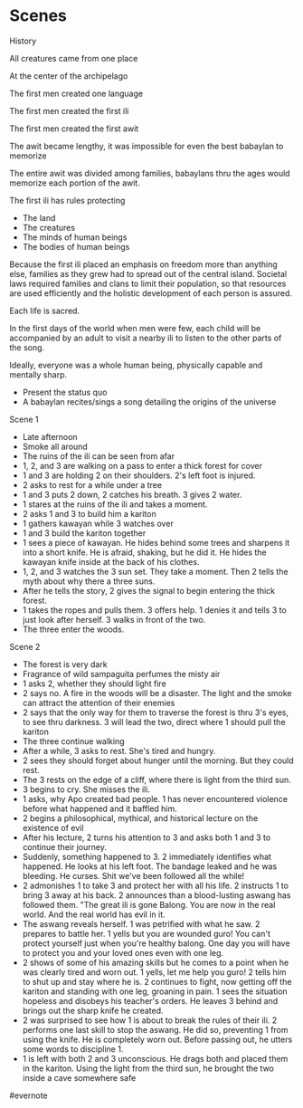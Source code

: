# Scenes

History

All creatures came from one place

At the center of the archipelago

The first men created one language

The first men created the first ili

The first men created the first awit

The awit became lengthy, it was impossible for even the best babaylan to memorize

The entire awit was divided among families, babaylans thru the ages would memorize each portion of the awit.

The first ili has rules protecting

- The land
- The creatures
- The minds of human beings
- The bodies of human beings

Because the first ili placed an emphasis on freedom more than anything else, families as they grew had to spread out of the central island. Societal laws required families and clans to limit their population, so that resources are used efficiently and the holistic development of each person is assured.

Each life is sacred.

In the first days of the world when men were few, each child will be accompanied by an adult to visit a nearby ili to listen to the other parts of the song.

Ideally, everyone was a whole human being, physically capable and mentally sharp.

- Present the status quo
- A babaylan recites/sings a song detailing the origins of the universe

Scene 1

- Late afternoon
- Smoke all around
- The ruins of the ili can be seen from afar
- 1, 2, and 3 are walking on a pass to enter a thick forest for cover
- 1 and 3 are holding 2 on their shoulders. 2's left foot is injured.
- 2 asks to rest for a while under a tree
- 1 and 3 puts 2 down, 2 catches his breath. 3 gives 2 water.
- 1 stares at the ruins of the ili and takes a moment.
- 2 asks 1 and 3 to build him a kariton
- 1 gathers kawayan while 3 watches over
- 1 and 3 build the kariton together
- 1 sees a piece of kawayan. He hides behind some trees and sharpens it into a short knife. He is afraid, shaking, but he did it. He hides the kawayan knife inside at the back of his clothes.
- 1, 2, and 3 watches the 3 sun set. They take a moment. Then 2 tells the myth about why there a three suns.
- After he tells the story, 2 gives the signal to begin entering the thick forest.
- 1 takes the ropes and pulls them. 3 offers help. 1 denies it and tells 3 to just look after herself. 3 walks in front of the two.
- The three enter the woods.

Scene 2

- The forest is very dark
- Fragrance of wild sampaguita perfumes the misty air
- 1 asks 2, whether they should light fire
- 2 says no. A fire in the woods will be a disaster. The light and the smoke can attract the attention of their enemies
- 2 says that the only way for them to traverse the forest is thru 3's eyes, to see thru darkness. 3 will lead the two, direct where 1 should pull the kariton
- The three continue walking
- After a while, 3 asks to rest. She's tired and hungry.
- 2 sees they should forget about hunger until the morning. But they could rest.
- The 3 rests on the edge of a cliff, where there is light from the third sun.
- 3 begins to cry. She misses the ili.
- 1 asks, why Apo created bad people. 1 has never encountered violence before what happened and it baffled him.
- 2 begins a philosophical, mythical, and historical lecture on the existence of evil
- After his lecture, 2 turns his attention to 3 and asks both 1 and 3 to continue their journey.
- Suddenly, something happened to 3. 2 immediately identifies what happened. He looks at his left foot. The bandage leaked and he was bleeding. He curses. Shit we've been followed all the while!
- 2 admonishes 1 to take 3 and protect her with all his life. 2 instructs 1 to bring 3 away at his back. 2 announces than a blood-lusting aswang has followed them. "The great ili is gone Balong. You are now in the real world. And the real world has evil in it.
- The aswang reveals herself. 1 was petrified with what he saw. 2 prepares to battle her. 1 yells but you are wounded guro! You can't protect yourself just when you're healthy balong. One day you will have to protect you and your loved ones even with one leg.
- 2 shows of some of his amazing skills but he comes to a point when he was clearly tired and worn out. 1 yells, let me help you guro! 2 tells him to shut up and stay where he is. 2 continues to fight, now getting off the kariton and standing with one leg, groaning in pain. 1 sees the situation hopeless and disobeys his teacher's orders. He leaves 3 behind and brings out the sharp knife he created.
- 2 was surprised to see how 1 is about to break the rules of their ili. 2 performs one last skill to stop the aswang. He did so, preventing 1 from using the knife. He is completely worn out. Before passing out, he utters some words to discipline 1.
- 1 is left with both 2 and 3 unconscious. He drags both and placed them in the kariton. Using the light from the third sun, he brought the two inside a cave somewhere safe

\#evernote

